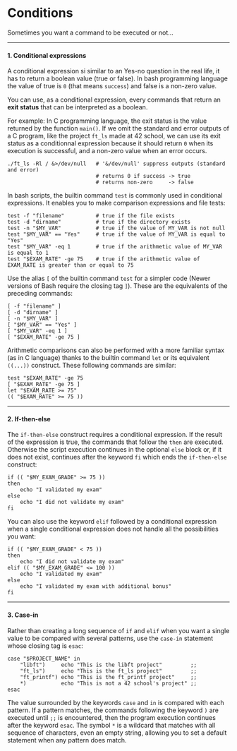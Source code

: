 # Conditions

Sometimes you want a command to be executed or not...

***

#### <a name="part1"></a>1. Conditional expressions

A conditional expression si similar to an Yes-no question in the real life, it has to return a boolean value (true or false). In bash programming language the value of true is `0` (that means `success`) and false is a non-zero value.

You can use, as a conditional expression, every commands that return an **exit status** that can be interpreted as a boolean. 

For example: In C programming language, the exit status is the value returned by the function `main()`. If we omit the standard and error outputs of a C program, like the project `ft_ls` made at 42 school, we can use its exit status as a conditionnal expression because it should return `0` when its execution is successful, and a non-zero value when an error occurs.

````shell
./ft_ls -Rl / &>/dev/null   # '&/dev/null' suppress outputs (standard and error)
                            # returns 0 if success -> true
                            # returns non-zero     -> false
````

In bash scripts, the builtin command `test` is commonly used in conditional expressions. It enables you
to make comparison expressions and file tests:

````shell
test -f "filename"          # true if the file exists
test -d "dirname"           # true if the directory exists
test -n "$MY_VAR"           # true if the value of MY_VAR is not null
test "$MY_VAR" == "Yes"     # true if the value of MY_VAR is equal to "Yes"
test "$MY_VAR" -eq 1        # true if the arithmetic value of MY_VAR is equal to 1
test "$EXAM_RATE" -ge 75    # true if the arithmetic value of EXAM_RATE is greater than or equal to 75
````

Use the alias `[` of the builtin command `test` for a simpler code (Newer versions of Bash require the closing tag `]`). These are the equivalents of the preceding commands:

````shell
[ -f "filename" ]
[ -d "dirname" ]
[ -n "$MY_VAR" ]
[ "$MY_VAR" == "Yes" ]
[ "$MY_VAR" -eq 1 ]
[ "$EXAM_RATE" -ge 75 ]
````

Arithmetic comparisons can also be performed with a more familiar syntax (as in C language) thanks to the builtin command `let` or its equivalent `((...))` construct. These following commands are similar:

````shell
test "$EXAM_RATE" -ge 75
[ "$EXAM_RATE" -ge 75 ]
let "$EXAM_RATE >= 75"
(( "$EXAM_RATE" >= 75 ))
````

***

#### <a name="part2"></a>2. If-then-else

The `if-then-else` construct requires a conditional expression. If the result of the expression is true, the commands that follow the `then` are executed. Otherwise the script execution continues in the optional `else` block or, if it does not exist, continues after the keyword `fi` which ends the `if-then-else` construct:

````shell
if (( "$MY_EXAM_GRADE" >= 75 ))
then
    echo "I validated my exam"
else
    echo "I did not validate my exam"
fi
````

You can also use the keyword `elif` followed by a conditional expression when a single conditional expression does not handle all the possibilities you want:

````shell
if (( "$MY_EXAM_GRADE" < 75 ))
then
    echo "I did not validate my exam"
elif (( "$MY_EXAM_GRADE" <= 100 ))
    echo "I validated my exam"
else
    echo "I validated my exam with additional bonus"
fi
````

***

#### <a name="part3"></a>3. Case-in

Rather than creating a long sequence of `if` and `elif` when you want a single value to be compared with several patterns, use the `case-in` statement whose closing tag is `esac`: 

````shell
case "$PROJECT_NAME" in
    "libft")     echo "This is the libft project"         ;;
    "ft_ls")     echo "This is the ft_ls project"         ;;
    "ft_printf") echo "This is the ft_printf project"     ;;
    *)           echo "This is not a 42 school's project" ;;
esac
````

The value surrounded by the keywords `case` and `in` is compared with each pattern. If a pattern matches, the commands following the keyword `)` are executed until `;;` is encountered, then the program execution continues after the keyword `esac`. The symbol `*` is a wildcard that matches with all sequence of characters, even an empty string, allowing you to set a default statement when any pattern does match.